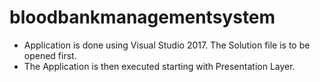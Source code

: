 # bloodbankmanagementsystem

  - Application is done using Visual Studio 2017. The Solution file is to be opened first.
  - The Application is then executed starting with Presentation Layer.
